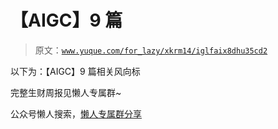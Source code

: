 # 【AIGC】9 篇

> 原文：[`www.yuque.com/for_lazy/xkrm14/iglfaix8dhu35cd2`](https://www.yuque.com/for_lazy/xkrm14/iglfaix8dhu35cd2)

以下为：【AIGC】9 篇相关风向标

完整生财周报见懒人专属群~

公众号懒人搜索，[懒人专属群分享](https://lazybook.fun/#/blog/group)